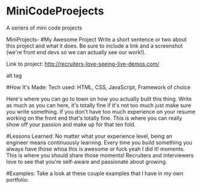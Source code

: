 # MiniCodeProejects
A seriers of mini code projects 

MiniProjects-
#My Awesome Project Write a short sentence or two about this project and what it does. Be sure to include a link and a screenshot (we're front end devs so we can actually see our work!).

Link to project: http://recruiters-love-seeing-live-demos.com/

alt tag

#How It's Made: Tech used: HTML, CSS, JavaScript, Framework of choice

Here's where you can go to town on how you actually built this thing. Write as much as you can here, it's totally fine if it's not too much just make sure you write something. If you don't have too much experience on your resume working on the front end that's totally fine. This is where you can really show off your passion and make up for that ten fold.

#Lessons Learned: No matter what your experience level, being an engineer means continuously learning. Every time you build something you always have those whoa this is awesome or fuck yeah I did it! moments. This is where you should share those moments! Recruiters and interviewers love to see that you're self-aware and passionate about growing.

#Examples: Take a look at these couple examples that I have in my own portfolio:
